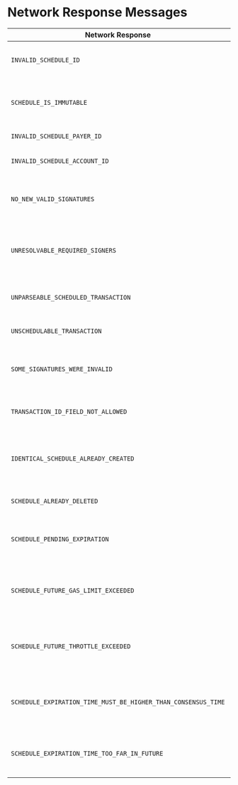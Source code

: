 # Network Response Messages

| Network Response                                              | Description                                                                                                                                        |
| ------------------------------------------------------------- | -------------------------------------------------------------------------------------------------------------------------------------------------- |
| `INVALID_SCHEDULE_ID`                                         | The Scheduled entity does not exist; or has now expired, been deleted, or been executed                                                            |
| `SCHEDULE_IS_IMMUTABLE`                                       | The Scheduled entity cannot be modified. Admin key was not set during the creation of the Scheduled entity.                                        |
| `INVALID_SCHEDULE_PAYER_ID`                                   | The provided Scheduled Payer does not exist                                                                                                        |
| `INVALID_SCHEDULE_ACCOUNT_ID`                                 | The Schedule Create Transaction TransactionID account does not exist                                                                               |
| `NO_NEW_VALID_SIGNATURES`                                     | The provided sig map did not contain any new valid signatures from required signers of the scheduled transaction                                   |
| `UNRESOLVABLE_REQUIRED_SIGNERS`                               | The required signers for a scheduled transaction cannot be resolved, for example because they do not exist or have been deleted                    |
| `UNPARSEABLE_SCHEDULED_TRANSACTION`                           | The bytes allegedly representing a transaction to be scheduled could not be parsed                                                                 |
| `UNSCHEDULABLE_TRANSACTION`                                   | ScheduleCreate and ScheduleSign transactions cannot be scheduled                                                                                   |
| `SOME_SIGNATURES_WERE_INVALID`                                | At least one of the signatures in the provided sig map did not represent a valid signature for any required signer                                 |
| `TRANSACTION_ID_FIELD_NOT_ALLOWED`                            | The scheduled and nonce fields in the TransactionID may not be set in a top-level transaction                                                      |
| `IDENTICAL_SCHEDULE_ALREADY_CREATED`                          | A schedule already exists with the same identifying fields of an attempted ScheduleCreate (that is, all fields other than scheduledPayerAccountID) |
| `SCHEDULE_ALREADY_DELETED`                                    | A schedule being signed or deleted has already been deleted                                                                                        |
| `SCHEDULE_PENDING_EXPIRATION`                                 | A schedule being signed or deleted has passed it's expiration date and is pending execution if needed and then expiration                          |
| `SCHEDULE_FUTURE_GAS_LIMIT_EXCEEDED`                          | The scheduled transaction could not be created because it would cause the gas limit to be violated on the specified expiration time                |
| `SCHEDULE_FUTURE_THROTTLE_EXCEEDED`                           | The scheduled transaction could not be created because it would cause throttles to be violated on the specified expiration time                    |
| `SCHEDULE_EXPIRATION_TIME_MUST_BE_HIGHER_THAN_CONSENSUS_TIME` | The scheduled transaction could not be created because it's expiration\_time was less than or equal to the consensus time                        |
| `SCHEDULE_EXPIRATION_TIME_TOO_FAR_IN_FUTURE`                  | The scheduled transaction could not be created because it's expiration time was too far in the future                                              |

